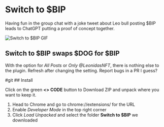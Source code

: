 # Switch to $BIP
Having fun in the group chat with a joke tweet about Leo bull posting $BIP leads to ChatGPT putting a proof of concept together.

![Switch to $BIP GIF](https://github.com/TedyKGB/switch-to-bip/blob/main/bip-dog-extension.gif "Switch to $BIP")

## Switch to $BIP swaps $DOG for $BIP 

With the option for *All Posts* or *Only @LeonidasNFT*, there is nothing else to the plugin. Refresh after changing the setting. Report bugs in a PR I guess?

#git ## Install

Click on the green **<> CODE** button to Download ZIP and unpack where you want to keep it.

1. Head to Chrome and go to chrome://extensions/ for the URL
2. Enable *Developer Mode* in the top right corner
3. Click *Load Unpacked* and select the folder **Switch to $BIP** we downloaded
